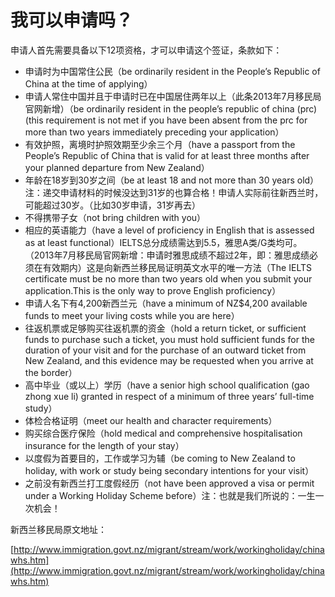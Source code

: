 # 我可以申请吗？ #

申请人首先需要具备以下12项资格，才可以申请这个签证，条款如下：

- 申请时为中国常住公民（be ordinarily resident in the People’s Republic of China at the time of applying）
- 申请人常住中国并且于申请时已在中国居住两年以上（此条2013年7月移民局官网新增）（be ordinarily resident in the people’s republic of china (prc) (this requirement is not met if you have been absent from the prc for more than two years immediately preceding your application）
- 有效护照，离境时护照效期至少余三个月（have a passport from the People’s Republic of China that is valid for at least three months after your planned departure from New Zealand）
- 年龄在18岁到30岁之间（be at least 18 and not more than 30 years old）注：递交申请材料的时候没达到31岁的也算合格！申请人实际前往新西兰时，可能超过30岁。（比如30岁申请，31岁再去）
- 不得携带子女（not bring children with you）
- 相应的英语能力（have a level of proficiency in English that is assessed as at least functional）IELTS总分成绩需达到5.5，雅思A类/G类均可。（2013年7月移民局官网新增：申请时雅思成绩不超过2年，即：雅思成绩必须在有效期内）这是向新西兰移民局证明英文水平的唯一方法（The IELTS certificate must be no more than two years old when you submit your application.This is the only way to prove English proficiency）
- 申请人名下有4,200新西兰元（have a minimum of NZ$4,200 available funds to meet your living costs while you are here）
- 往返机票或足够购买往返机票的资金（hold a return ticket, or sufficient funds to purchase such a ticket, you must hold sufficient funds for the duration of your visit and for the purchase of an outward ticket from New Zealand, and this evidence may be requested when you arrive at the border）
- 高中毕业（或以上）学历（have a senior high school qualification (gao zhong xue li) granted in respect of a minimum of three years’ full-time study）
- 体检合格证明（meet our health and character requirements）
-  购买综合医疗保险（hold medical and comprehensive hospitalisation insurance for the length of your stay）
- 以度假为首要目的，工作或学习为辅（be coming to New Zealand to holiday, with work or study being secondary intentions for your visit）
- 之前没有新西兰打工度假经历（not have been approved a visa or permit under a Working Holiday Scheme before）注：也就是我们所说的：一生一次机会！

新西兰移民局原文地址：

[http://www.immigration.govt.nz/migrant/stream/work/workingholiday/chinawhs.htm](http://www.immigration.govt.nz/migrant/stream/work/workingholiday/chinawhs.htm)